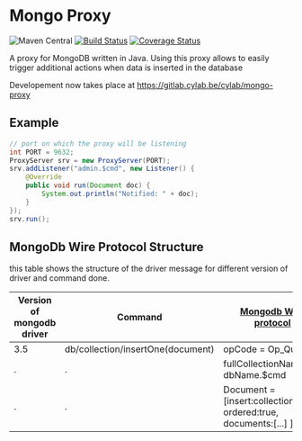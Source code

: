 # Mongo Proxy

![Maven Central](https://img.shields.io/maven-central/v/be.cylab/mongo-proxy.svg)
[![Build Status](https://travis-ci.org/cylab-be/mongo-proxy.svg?branch=master)](https://travis-ci.org/cylab-be/mongo-proxy)
[![Coverage Status](https://coveralls.io/repos/github/cylab-be/mongo-proxy/badge.svg?branch=master)](https://coveralls.io/github/cylab-be/mongo-proxy?branch=master)

A proxy for MongoDB written in Java. Using this proxy allows to easily trigger additional actions when data is inserted in the database

Developement now takes place at https://gitlab.cylab.be/cylab/mongo-proxy

## Example

```java
// port on which the proxy will be listening 
int PORT = 9632;
ProxyServer srv = new ProxyServer(PORT);
srv.addListener("admin.$cmd", new Listener() {
    @Override
    public void run(Document doc) {
        System.out.println("Notified: " + doc);
    }
});
srv.run();
```
## MongoDb Wire Protocol Structure
this table shows the structure of the driver message for different version of driver and command done.

|Version of mongodb driver |  Command         |[Mongodb Wire protocol](https://docs.mongodb.com/manual/reference/mongodb-wire-protocol/)  |
|--------------------------|-------------------|-----------------------------|
|3.5						    | db/collection/insertOne(document)| opCode = Op_Query 
|.|.|fullCollectionName = dbName.$cmd
|.|.|Document = [insert:collectionName, ordered:true, documents:[...] ]





 








